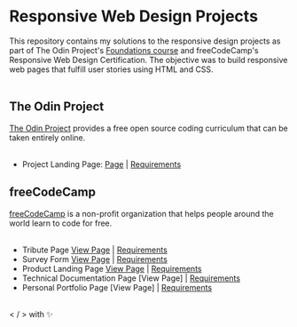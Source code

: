 # Responsive Web Design Projects

This repository contains my solutions to the responsive design projects as part of The Odin Project's [Foundations course](https://www.theodinproject.com/paths/foundations/courses/foundations) and freeCodeCamp's Responsive Web Design Certification. The objective was to build responsive web pages that fulfill user stories using HTML and CSS.</br></br>

## The Odin Project
[The Odin Project](https://www.theodinproject.com/) provides a free open source coding curriculum that can be taken entirely online. </br></br>

* Project Landing Page: [Page](https://zowdk.github.io/responsive-web-design/product-landing-pages/music-lessons/) | [Requirements](https://www.theodinproject.com/paths/foundations/courses/foundations/lessons/landing-page#assignment)
 

## freeCodeCamp
[freeCodeCamp](https://www.freecodecamp.org/) is a non-profit organization that helps people around the world learn to code for free. </br></br>

* Tribute Page [View Page](https://zowdk.github.io/responsive-web-design/tribute-page/) | [Requirements](https://www.freecodecamp.org/learn/responsive-web-design/responsive-web-design-projects/build-a-tribute-page)
* Survey Form [View Page](https://zowdk.github.io/responsive-web-design/survey-form/) | [Requirements](https://www.freecodecamp.org/learn/responsive-web-design/responsive-web-design-projects/build-a-survey-form/)
* Product Landing Page [View Page](https://zowdk.github.io/responsive-web-design/product-landing-pages/on-call/) | [Requirements](https://www.freecodecamp.org/learn/responsive-web-design/responsive-web-design-projects/build-a-product-landing-page)
* Technical Documentation Page [View Page] | [Requirements](https://www.freecodecamp.org/learn/responsive-web-design/responsive-web-design-projects/build-a-technical-documentation-page)
* Personal Portfolio Page [View Page] | [Requirements](https://www.freecodecamp.org/learn/responsive-web-design/responsive-web-design-projects/build-a-personal-portfolio-webpage)

</br>
< / > with ✨

